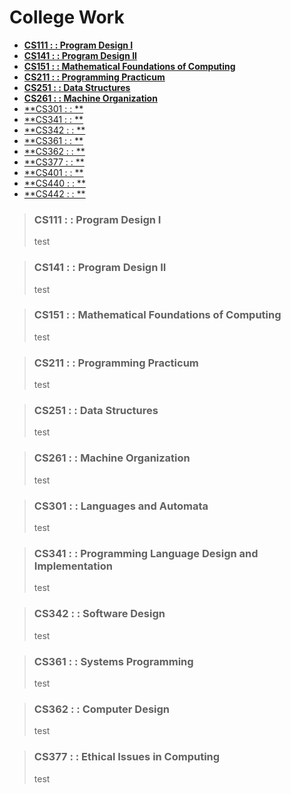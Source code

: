 # College Work
- [**CS111 : : Program Design I**](#cs111---program-design-i)   
- [**CS141 : : Program Design II**](#cs141---program-design-ii)  
- [**CS151 : : Mathematical Foundations of Computing**](#cs151---mathematical-foundations-of-computing)
- [**CS211 : : Programming Practicum**](#cs211---programming-practicum)
- [**CS251 : : Data Structures**](#cs251---data-structures)
- [**CS261 : : Machine Organization**](#cs261---machine-organization)
- [**CS301 : : **](#cs301---languages-and-automata)
- [**CS341 : : **](#cs341---programming-language-design-and-implementation)
- [**CS342 : : **](#cs342---software-design)
- [**CS361 : : **](#)
- [**CS362 : : **](#)
- [**CS377 : : **](#)
- [**CS401 : : **](#)
- [**CS440 : : **](#)
- [**CS442 : : **](#)

> ### CS111 : : Program Design I
> test

> ### CS141 : : Program Design II
> test

> ### CS151 : : Mathematical Foundations of Computing
> test

> ### CS211 : : Programming Practicum
> test

> ### CS251 : : Data Structures
> test

> ### CS261 : : Machine Organization
> test

> ### CS301 : : Languages and Automata
> test

> ### CS341 : : Programming Language Design and Implementation
> test

> ### CS342 : : Software Design
> test

> ### CS361 : : Systems Programming
> test

> ### CS362 : : Computer Design
> test

> ### CS377 : : Ethical Issues in Computing
> test
